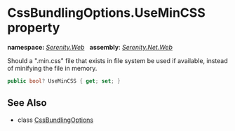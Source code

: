 # CssBundlingOptions.UseMinCSS property
**namespace:** *[Serenity.Web](../../README.md#serenity.web-namespace)*   **assembly**: *[Serenity.Net.Web](../../README.md)*

Should a ".min.css" file that exists in file system be used if available, instead of minifying the file in memory.

```csharp
public bool? UseMinCSS { get; set; }
```

## See Also

* class [CssBundlingOptions](../CssBundlingOptions.md)